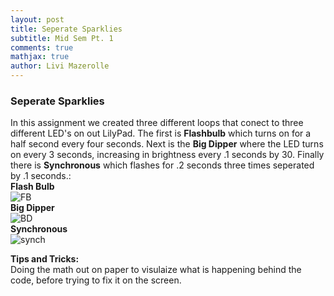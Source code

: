 ```yaml
---
layout: post
title: Seperate Sparklies
subtitle: Mid Sem Pt. 1
comments: true
mathjax: true
author: Livi Mazerolle
---
```

### **Seperate Sparklies**
In this assignment we created three different loops that conect to three different LED's on out LilyPad. The first is **Flashbulb** which turns on for a half second every four seconds. Next is the **Big Dipper** where the LED turns on every 3 seconds, increasing in brightness every .1 seconds by 30. Finally there is **Synchronous** which flashes for .2 seconds three times seperated by .1 seconds.:\
**Flash Bulb**\
![FB](https://lpm3-ccbp.github.io/assets/img/IMG_5130.png)\
**Big Dipper**\
![BD](https://lpm3-ccbp.github.io/assets/img/IMG_5131.png)\
**Synchronous**\
![synch](https://lpm3-ccbp.github.io/assets/img/IMG_5129.png)

**Tips and Tricks:**\
Doing the math out on paper to visulaize what is happening behind the code, before trying to fix it on the screen.
